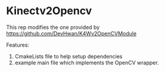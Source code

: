 Kinectv2Opencv
==============
This rep modifies the one provided by https://github.com/DevHwan/K4Wv2OpenCVModule

Features:

1. CmakeLists file to help setup dependencies 
2. example main file which implements the OpenCV wrapper.
